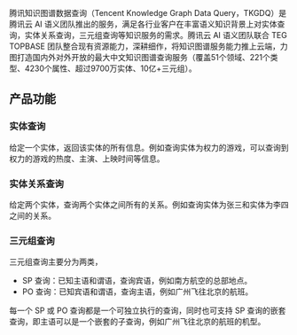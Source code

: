 腾讯知识图谱数据查询（Tencent Knowledge Graph Data Query，TKGDQ）是腾讯云 AI 语义团队推出的服务，满足各行业客户在丰富语义知识背景上对实体查询，实体关系查询，三元组查询等知识服务的需求。腾讯云 AI 语义团队联合 TEG TOPBASE 团队整合现有资源能力，深耕细作，将知识图谱服务能力推上云端，力图打造国内外对外开放的最大中文知识图谱查询服务（覆盖51个领域、221个类型、4230个属性、超过9700万实体、10亿+三元组）。

## 产品功能

### 实体查询
给定一个实体，返回该实体的所有信息。例如查询实体为权力的游戏，可以查询到权力的游戏的热度、主演、上映时间等信息。
### 实体关系查询
给定两个实体，查询两个实体之间所有的关系。例如查询实体为张三和实体为李四之间的关系。
### 三元组查询
三元组查询主要分为两类，
- SP 查询：已知主语和谓语，查询宾语，例如南方航空的总部地点。
- PO 查询：已知宾语和谓语，查询主语，例如广州飞往北京的航班。

每一个 SP 或 PO 查询都是一个可独立执行的查询，同时也可支持 SP 查询的嵌套查询，即主语可以是一个嵌套的子查询，例如广州飞往北京的航班的机型。
